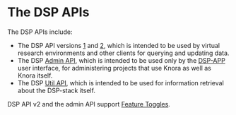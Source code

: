 <!---
 * Copyright © 2021 Data and Service Center for the Humanities and/or DaSCH Service Platform contributors.
 * SPDX-License-Identifier: Apache-2.0
-->

# The DSP APIs

The DSP APIs include:

* The DSP API versions [1](api-v1/index.md) and [2](api-v2/index.md), which is intended to be used by
  virtual research environments and other clients for querying and updating
  data.
* The DSP [Admin API](api-admin/index.md), which is intended to be used only by the
  [DSP-APP](https://github.com/dasch-swiss/dsp-app) user interface, for
  administering projects that use Knora as well as Knora itself.
* The DSP [Util API](api-util/index.md), which is intended to be used for information retrieval
  about the DSP-stack itself.

DSP API v2 and the admin API support [Feature Toggles](feature-toggles.md).
